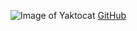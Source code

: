 ![Image of Yaktocat](https://octodex.github.com/images/yaktocat.png)
[GitHub](http://github.com/anoopsebastian007/markdown-portfolio)
